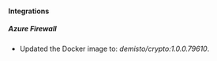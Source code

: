 #### Integrations
##### Azure Firewall
- Updated the Docker image to: *demisto/crypto:1.0.0.79610*.

